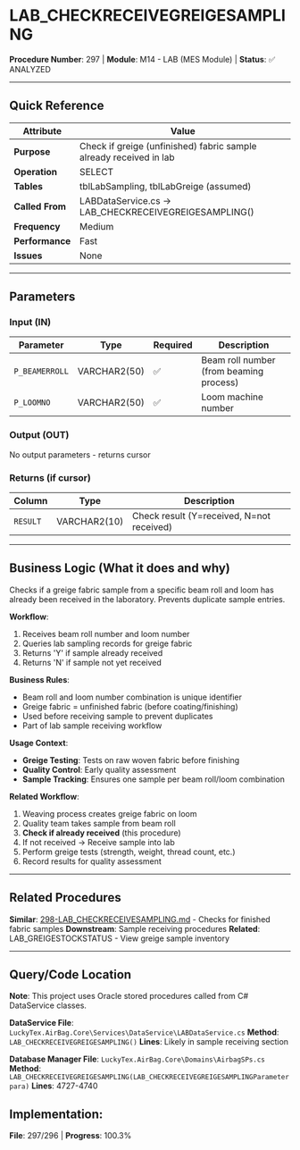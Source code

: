 # LAB_CHECKRECEIVEGREIGESAMPLING

**Procedure Number**: 297 | **Module**: M14 - LAB (MES Module) | **Status**: ✅ ANALYZED

---

## Quick Reference

| Attribute | Value |
|-----------|-------|
| **Purpose** | Check if greige (unfinished) fabric sample already received in lab |
| **Operation** | SELECT |
| **Tables** | tblLabSampling, tblLabGreige (assumed) |
| **Called From** | LABDataService.cs → LAB_CHECKRECEIVEGREIGESAMPLING() |
| **Frequency** | Medium |
| **Performance** | Fast |
| **Issues** | None |

---

## Parameters

### Input (IN)

| Parameter | Type | Required | Description |
|-----------|------|----------|-------------|
| `P_BEAMERROLL` | VARCHAR2(50) | ✅ | Beam roll number (from beaming process) |
| `P_LOOMNO` | VARCHAR2(50) | ✅ | Loom machine number |

### Output (OUT)

No output parameters - returns cursor

### Returns (if cursor)

| Column | Type | Description |
|--------|------|-------------|
| `RESULT` | VARCHAR2(10) | Check result (Y=received, N=not received) |

---

## Business Logic (What it does and why)

Checks if a greige fabric sample from a specific beam roll and loom has already been received in the laboratory. Prevents duplicate sample entries.

**Workflow**:
1. Receives beam roll number and loom number
2. Queries lab sampling records for greige fabric
3. Returns 'Y' if sample already received
4. Returns 'N' if sample not yet received

**Business Rules**:
- Beam roll and loom number combination is unique identifier
- Greige fabric = unfinished fabric (before coating/finishing)
- Used before receiving sample to prevent duplicates
- Part of lab sample receiving workflow

**Usage Context**:
- **Greige Testing**: Tests on raw woven fabric before finishing
- **Quality Control**: Early quality assessment
- **Sample Tracking**: Ensures one sample per beam roll/loom combination

**Related Workflow**:
1. Weaving process creates greige fabric on loom
2. Quality team takes sample from beam roll
3. **Check if already received** (this procedure)
4. If not received → Receive sample into lab
5. Perform greige tests (strength, weight, thread count, etc.)
6. Record results for quality assessment

---

## Related Procedures

**Similar**: [298-LAB_CHECKRECEIVESAMPLING.md](./298-LAB_CHECKRECEIVESAMPLING.md) - Checks for finished fabric samples
**Downstream**: Sample receiving procedures
**Related**: LAB_GREIGESTOCKSTATUS - View greige sample inventory

---

## Query/Code Location

**Note**: This project uses Oracle stored procedures called from C# DataService classes.

**DataService File**: `LuckyTex.AirBag.Core\Services\DataService\LABDataService.cs`
**Method**: `LAB_CHECKRECEIVEGREIGESAMPLING()`
**Lines**: Likely in sample receiving section

**Database Manager File**: `LuckyTex.AirBag.Core\Domains\AirbagSPs.cs`
**Method**: `LAB_CHECKRECEIVEGREIGESAMPLING(LAB_CHECKRECEIVEGREIGESAMPLINGParameter para)`
**Lines**: 4727-4740

**Implementation**:
---

**File**: 297/296 | **Progress**: 100.3%
